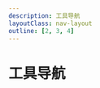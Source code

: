 ```yaml
---
description: 工具导航
layoutClass: nav-layout
outline: [2, 3, 4]
---
```


<script setup>
import { NAV_DATA } from './nav/data'
</script>
<style src="./nav/index.scss"></style>

# 工具导航

<MNavLinks v-for="{title, items} in NAV_DATA" :title="title" :items="items"/>
